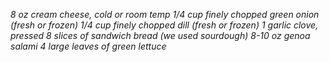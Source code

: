 *8 oz cream cheese, cold or room temp*
*1/4 cup finely chopped green onion (fresh or frozen)*
*1/4 cup finely chopped dill (fresh or frozen)*
*1 garlic clove, pressed*
*8 slices of sandwich bread (we used sourdough)*
*8-10 oz genoa salami*
*4 large leaves of green lettuce*
